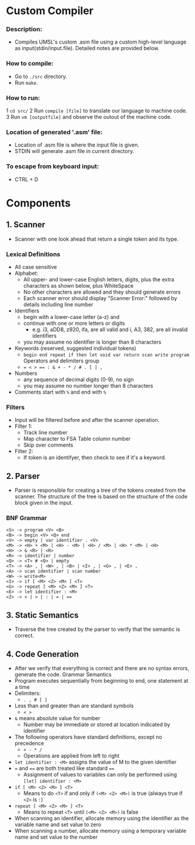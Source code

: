 # Custom Compiler

### Description: 
* Compiles UMSL's custom .asm file using a custom high-level language as input(stdin/input.file). Detailed notes are provided below.

### How to compile:
* Go to `./src` directory.
* Run `make`.

### How to run:
1 `cd src/`
2 Run `compile [file]` to translate our language to machine code.
3 Run `vm [outputfile]` and observe the outout of the machine code.

### Location of generated '.asm' file:
* Location of .asm file is where the input file is given.
* STDIN will generate .asm file in current directory.

### To escape from keyboard input:
* CTRL + D

# Components

## 1. Scanner
* Scanner with one look ahead that return a single token and its type.

### Lexical Definitions
* All case sensitive
* Alphabet:
    * All upper- and lower-case English letters, digits, plus the extra characters as shown below, plus WhiteSpace
    * No other characters are allowed and they should generate errors
    * Each scanner error should display "Scanner Error:" followed by details including line number
* Identifiers
    * begin with a lower-case letter (a-z) and
    * continue with one or more letters or digits
        * e.g. i3, aDD8, z920, ifa, are all valid and i, A3, 382, are all invalid identifiers
    * you may assume no identifier is longer than 8 characters
* Keywords (reserved, suggested individual tokens)
    * `begin end repeat if then let void var return scan write program`
Operators and delimiters group
    * `= < > == : & + - * / # . [ ] ,`
* Numbers
    * any sequence of decimal digits (0-9), no sign
    * you may assume no number longer than 8 characters
* Comments start with `%` and end with `%`

### Filters
* Input will be filtered before and after the scanner operation.
* Filter 1:
    * Track line number
    * Map character to FSA Table column number
    * Skip over comments
* Filter 2:
    * If token is an identifyer, then check to see if it's a keyword.

## 2. Parser
* Parser is responsible for creating a tree of the tokens created from the scanner. The structure of the tree is based on the structure of the code block given in the input.

### BNF Grammar
```
<S> -> program <V> <B>
<B> -> begin <V> <Q> end
<V> -> empty | var identifier . <V>
<M> -> <H> + <M> | <H> - <M> | <H> / <M> | <H> * <M> | <H>
<H> -> & <R> | <R>
<R> -> identifier | number
<Q> -> <T> # <Q> | empty
<T> -> <A> , | <W> , | <B> | <I> , | <G> , | <E> ,
<A> -> scan identifier | scan number
<W> -> write<M>
<I> -> if [ <M> <Z> <M> ] <T>
<G> -> repeat [ <M> <Z> <M> ] <T>
<E> -> let identifier : <M>
<Z> -> < | > | : | = | ==

```

## 3. Static Semantics
* Traverse the tree created by the parser to verify that the semantic is correct.

## 4. Code Generation
* After we verify that everything is correct and there are no syntax errors, generate the code.
Grammar Semantics
* Program executes sequentially from beginning to end, one statement at a time
* Delimiters:
    * `. , # [ ]`
* Less than and greater than are standard symbols
    * `< >`
* `&` means absolute value for number
    * Number may be immediate or stored at location indicated by identifier
* The following operators have standard definitions, except no precedence
    * `+ - * /`
    * Operations are applied from left to right
* `let identifier : <M>` assigns the value of M to the given identifier
* `=` and `==` are both treated like standard `==`
    * Assignment of values to variables can only be performed using `[let] identifier : <M>`
* `if [ <M> <Z> <M> ] <T>`
    * Means to do `<T>` if and only if `(<M> <Z> <M>)` is true (always true if `<Z>` is `:`)
* `repeat [ <M> <Z> <M> ] <T>`
    * Means to repeat `<T>` until `(<M> <Z> <M>)` is false
* When scanning an identifier, allocate memory using the identifier as the variable name and set value to zero
* When scanning a number, allocate memory using a temporary variable name and set value to the number

